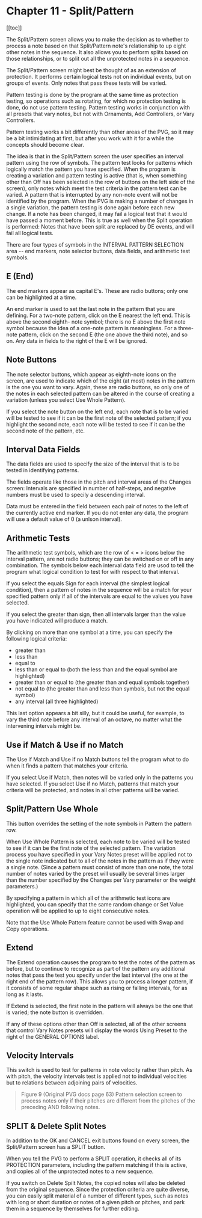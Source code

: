 # Chapter 11 - Split/Pattern

[[toc]]

The Split/Pattern screen allows you to make the decision as to whether to process a note based on that Split/Pattern note's relationship to up eight other notes in the sequence. It also allows you to perform splits based on those relationships, or to split out all the unprotected notes in a sequence.

The Split/Pattern screen might best be thought of as an extension of protection. It performs certain logical tests not on individual events, but on groups of events. Only notes that pass these tests will be varied.

Pattern testing is done by the program at the same time as protection testing, so operations such as rotating, for which no protection testing is done, do not use pattern testing. Pattern testing works in conjunction with all presets that vary notes, but not with Ornaments, Add Controllers, or Vary Controllers.

Pattern testing works a bit differently than other areas of the PVG, so it may be a bit intimidating at first, but after you work with it for a while the concepts should become clear.

The idea is that in the Split/Pattern screen the user specifies an interval pattern using the row of symbols. The pattern test looks for patterns which logically match the pattern you have specified. When the program is creating a variation and pattern testing is active (that is, when something other than Off has been selected in the row of buttons on the left side of the screen), only notes which meet the test criteria in the pattern test can be varied. A pattern that is interrupted by any non-note event will not be identified by the program. When the PVG is making a number of changes in a single variation, the pattern testing is done again before each new change. If a note has been changed, it may fail a logical test that it would have passed a moment before. This is true as well when the Split operation is performed: Notes that have been split are replaced by DE events, and will fail all logical tests.

There are four types of symbols in the INTERVAL PATTERN SELECTION area -- end markers, note selector buttons, data fields, and arithmetic test symbols.

## E (End)

The end markers appear as capital E's. These are radio buttons; only one can be highlighted at a time.

An end marker is used to set the last note in the pattern that you are defining. For a two-note pattern, click on the E nearest the left end. This is above the second eighth- note symbol; there is no E above the first note symbol because the idea of a one-note pattern is meaningless. For a three-note pattern, click on the second E (the one above the third note), and so on. Any data in fields to the right of the E will be ignored.

## Note Buttons

The note selector buttons, which appear as eighth-note icons on the screen, are used to indicate which of the eight (at most) notes in the pattern is the one you want to vary. Again, these are radio buttons, so only one of the notes in each selected pattern can be altered in the course of creating a variation (unless you select Use Whole Pattern).

If you select the note button on the left end, each note that is to be varied will be tested to see if it can be the first note of the selected pattern; if you highlight the second note, each note will be tested to see if it can be the second note of the pattern, etc.

## Interval Data Fields

The data fields are used to specify the size of the interval that is to be tested in identifying patterns.

The fields operate like those in the pitch and interval areas of the Changes screen: Intervals are specified in number of half-steps, and negative numbers must be used to specily a descending interval.

Data must be entered in the field between each pair of notes to the left of the currently active end marker. If you do not enter any data, the program will use a default value of 0 (a unlson interval).

## Arithmetic Tests

The arithmetic test symbols, which are the row of < = > icons below the interval pattern, are not radio buttons; they can be switched on or off in any combination. The symbols below each interval data field are usod to tell the program what logical condition to test for with respect to that interval.

If you select the equals Sign for each interval (the simplest logical condition), then a pattern of notes in the sequence will be a match for your specified pattern only if all of the intervals are equal to the values you have selected.

If you select the greater than sign, then all intervals larger than the value you have indicated will produce a match.

By clicking on more than one symbol at a time, you can specify the following logical criteria: 
 - greater than
 - less than
 - equal to
 - less than or equal to (both the less than and the equal symbol are highlighted)
 - greater than or equal to (the greater than and equal symbols together)
 - not equal to (the greater than and less than symbols, but not the equal symbol)
- any interval (all three highlighted)

This last option appears a bit silly, but it could be useful, for example, to vary the third note before any interval of an octave, no matter what the intervening intervals might be.

## Use if Match & Use if no Match 

The Use if Match and Use if no Match buttons tell the program what to do when it finds a pattern that matches your criteria.

If you select Use if Match, then notes will be varied only in the patterns you have selected. If you select Use if no Match, patterns that match your criteria will be protected, and notes in all other patterns will be varied.

## Split/Pattern Use Whole

This button overrides the setting of the note symbols in Pattern the pattern row.

When Use Whole Pattern is selected, each note to be varied will be tested to see if it can be the first note of the selected pattern. The variation process you have specified in your Vary Notes preset will be applied not to the single note indicated but to all of the notes in the pattern as if they were a single note. (Since a pattern must consist of more than one note, the total number of notes varied by the preset will usually be several times larger than the number specified by the Changes per Vary parameter or the weight parameters.)

By specifying a pattern in which all of the arithmetic test icons are highlighted, you can specify that the same random change or Set Value operation will be applied to up to eight consecutive notes.

Note that the Use Whole Pattern feature cannot be used with Swap and Copy operations.

## Extend

The Extend operation causes the program to test the notes of the pattern as before, but to continue to recognize as part of the pattern any additional notes that pass the test you specify under the last interval (the one at the right end of the pattern row). This allows you to process a longer pattern, if it consists of some regular shape such as rising or falling intervals, for as long as it lasts.

If Extend is selected, the first note in the pattern will always be the one that is varied; the note button is overridden.

If any of these options other than Off is selected, all of the other screens that control Vary Notes presets will display the words Using Preset to the right of the GENERAL OPTIONS label.

## Velocity Intervals

This switch is used to test for patterns in note velocity rather than pitch. As with pitch, the velocity intervals test is applied not to individual velocities but to relations between adjoining pairs of velocities.

 > Figure 9 (Original PVG docs page 63) Pattern selection screen to process notes only if their pitches are different from the pitches of the preceding AND following notes.

## SPLIT & Delete Split Notes

In addition to the OK and CANCEL exit buttons found on every screen, the Split/Pattern screen has a SPLIT button.

When you tell the PVG to perform a SPLIT operation, it checks all of its PROTECTION parameters, including the pattern matching if this is active, and copies all of the unprotected notes to a new sequence.

If you switch on Delete Spilt Notes, the copied notes will also be deleted from the original sequence. Since the protection criteria are quite diverse, you can easily split material of a number of different types, such as notes with long or short duration or notes of a given pitch or pitches, and park them in a sequence by themselves for further editing.